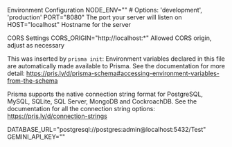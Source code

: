 
Environment Configuration
NODE_ENV="" # Options: 'development', 'production'
PORT="8080"           The port your server will listen on
HOST="localhost"        Hostname for the server

 CORS Settings
CORS_ORIGIN="http://localhost:*"  Allowed CORS origin, adjust as necessary



This was inserted by `prisma init`:
 Environment variables declared in this file are automatically made available to Prisma.
See the documentation for more detail: https://pris.ly/d/prisma-schema#accessing-environment-variables-from-the-schema

Prisma supports the native connection string format for PostgreSQL, MySQL, SQLite, SQL Server, MongoDB and CockroachDB.
 See the documentation for all the connection string options: https://pris.ly/d/connection-strings

DATABASE_URL="postgresql://postgres:admin@localhost:5432/Test"
GEMINI_API_KEY=""
